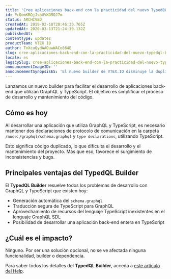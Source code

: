 ```yaml
---
title: 'Cree aplicaciones back-end con la practicidad del nuevo TypedQL Builder'
id: PcQomKRQjJshUVKD5QJ7m
status: ARCHIVED
createdAt: 2019-02-18T20:46:30.765Z
updatedAt: 2020-03-13T21:24:39.132Z
publishedAt: 
contentType: updates
productTeam: VTEX IO
author: TnXcuQydAAOuwWACo864E
slug: cree-aplicaciones-back-end-con-la-practicidad-del-nuevo-typedql-builder
locale: es
legacySlug: cree-aplicaciones-back-end-con-la-practicidad-del-nuevo-typedql-builder
announcementImageID: ''
announcementSynopsisES: 'El nuevo builder de VTEX.IO disminuye la duplicidad de código en aplicaciones que utilizan GraphQL y TypeScript'
---
```


Lanzamos un nuevo builder para facilitar el desarrollo de aplicaciones back-end que utilizan GraphQL y TypeScript. El objetivo es simplificar el proceso de desarrollo y mantenimiento del código.


## Cómo es hoy
Al desarrollar una aplicación que utiliza GraphQL y TypeScript, es necesario mantener dos declaraciones de protocolo de comunicación en la carpeta `/node`: `/graphql/schema.graphql` y `type declarations`, utilizando TypeScript.

Esto significa código duplicado, lo que dificulta el desarrollo y el mantenimiento del proyecto. Más que eso, favorece el surgimiento de inconsistencias y bugs.


## Principales ventajas del TypedQL Builder
El __TypedQL Builder__ resuelve todos los problemas de desarrollo con GraphQL y TypeScript que existen hoy:

- Generación automática del `schema.graphql`
- Traducción segura de TypeScript para GraphQL
- Aprovechamiento de recursos del lenguaje TypeScript inexistentes en el lenguaje GraphQL SDL
- Posibilidad de desarrollar una aplicación back-end entera en TypeScript


## ¿Cuál es el impacto?
Ninguno. Por ser una solución opcional, no se ve afectada ninguna funcionalidad, builder o dependencia.

Para saber todos los detalles del __TypedQL Builder__, acceda a [este artículo del Help](/en/tutorial/typeql-builder).

